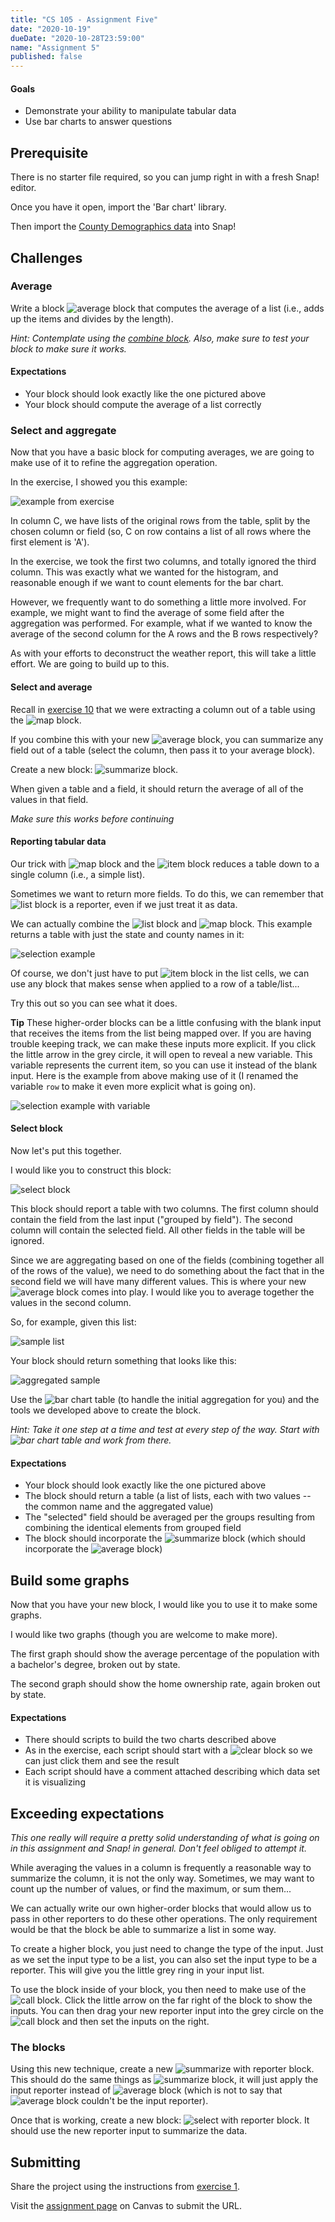 ```yaml
---
title: "CS 105 - Assignment Five"
date: "2020-10-19"
dueDate: "2020-10-28T23:59:00"
name: "Assignment 5"
published: false
---
```


#### Goals

- Demonstrate your ability to manipulate tabular data
- Use bar charts to answer questions

## Prerequisite

There is no starter file required, so you can jump right in with a fresh Snap! editor.

Once you have it open, import the 'Bar chart' library.

Then import the [County Demographics data](https://think.cs.vt.edu/corgis/csv/county_demographics/) into Snap!

## Challenges

### Average

Write a block ![average block](../images/assignments/assignment05/average.png#inline) that computes the average of a list (i.e., adds up the items and divides by the length).

_Hint: Contemplate using the [combine block](../images/snap-blocks/combine.png#inline). Also, make sure to test your block to make sure it works._

#### Expectations

- Your block should look exactly like the one pictured above
- Your block should compute the average of a list correctly

### Select and aggregate

Now that you have a basic block for computing averages, we are going to make use of it to refine the aggregation operation.

In the exercise, I showed you this example:

![example from exercise](../images/exercises/exercise11/example-aggregated.png)

In column C, we have lists of the original rows from the table, split by the chosen column or field (so, C on row contains a list of all rows where the first element is 'A').

In the exercise, we took the first two columns, and totally ignored the third column. This was exactly what we wanted for the histogram, and reasonable enough if we want to count elements for the bar chart.

However, we frequently want to do something a little more involved. For example, we might want to find the average of some field after the aggregation was performed. For example, what if we wanted to know the average of the second column for the A rows and the B rows respectively?

As with your efforts to deconstruct the weather report, this will take a little effort. We are going to build up to this.

#### Select and average

Recall in [exercise 10](../exercises/exercise10) that we were extracting a column out of a table using the ![map block](../images/snap-blocks/map.png#inline).

If you combine this with your new ![average block](../images/assignments/assignment05/average.png#inline), you can summarize any field out of a table (select the column, then pass it to your average block).

Create a new block: ![summarize block](../images/assignments/assignment05/summarize.png#inline).

When given a table and a field, it should return the average of all of the values in that field.

_Make sure this works before continuing_

#### Reporting tabular data

Our trick with ![map block](../images/snap-blocks/map.png#inline) and the ![item block](../images/snap-blocks/item.png#inline) reduces a table down to a single column (i.e., a simple list).

Sometimes we want to return more fields. To do this, we can remember that ![list block](../images/snap-blocks/list.png#inline) is a reporter, even if we just treat it as data.

We can actually combine the ![list block](../images/snap-blocks/list.png#inline) and ![map block](../images/snap-blocks/map.png#inline). This example returns a table with just the state and county names in it:

![selection example](../images/assignments/assignment05/map-two.png)

Of course, we don't just have to put ![item block](../images/snap-blocks/item.png#inline) in the list cells, we can use any block that makes sense when applied to a row of a table/list...

Try this out so you can see what it does.

**Tip** These higher-order blocks can be a little confusing with the blank input that receives the items from the list being mapped over. If you are having trouble keeping track, we can make these inputs more explicit. If you click the little arrow in the grey circle, it will open to reveal a new variable. This variable represents the current item, so you can use it instead of the blank input. Here is the example from above making use of it (I renamed the variable `row` to make it even more explicit what is going on).

![selection example with variable](../images/assignments/assignment05/map-two-variable.png)

#### Select block

Now let's put this together.

I would like you to construct this block:

![select block](../images/assignments/assignment05/select-block.png)

This block should report a table with two columns. The first column should contain the field from the last input ("grouped by field"). The second column will contain the selected field. All other fields in the table will be ignored.

Since we are aggregating based on one of the fields (combining together all of the rows of the value), we need to do something about the fact that in the second field we will have many different values. This is where your new ![average block](../images/assignments/assignment05/average.png#inline) comes into play. I would like you to average together the values in the second column.

So, for example, given this list:

![sample list](../images/assignments/assignment05/sample-list.png)

Your block should return something that looks like this:

![aggregated sample](../images/assignments/assignment05/sample-aggregated.png)

Use the ![bar chart table](../images/snap-blocks/bar-chart-table.png#inline) (to handle the initial aggregation for you) and the tools we developed above to create the block.

_Hint: Take it one step at a time and test at every step of the way. Start with ![bar chart table](../images/snap-blocks/bar-chart-table.png#inline) and work from there._

#### Expectations

- Your block should look exactly like the one pictured above
- The block should return a table (a list of lists, each with two values -- the common name and the aggregated value)
- The "selected" field should be averaged per the groups resulting from combining the identical elements from grouped field
- The block should incorporate the ![summarize block](../images/assignments/assignment05/summarize.png#inline) (which should incorporate the ![average block](../images/assignments/assignment05/average.png#inline))

## Build some graphs

Now that you have your new block, I would like you to use it to make some graphs.

I would like two graphs (though you are welcome to make more).

The first graph should show the average percentage of the population with a bachelor's degree, broken out by state.

The second graph should show the home ownership rate, again broken out by state.

#### Expectations

- There should scripts to build the two charts described above
- As in the exercise, each script should start with a ![clear block](../images/snap-blocks/clear.png#inline) so we can just click them and see the result
- Each script should have a comment attached describing which data set it is visualizing

## Exceeding expectations

_This one really will require a pretty solid understanding of what is going on in this assignment and Snap! in general. Don't feel obliged to attempt it._

While averaging the values in a column is frequently a reasonable way to summarize the column, it is not the only way. Sometimes, we may want to count up the number of values, or find the maximum, or sum them...

We can actually write our own higher-order blocks that would allow us to pass in other reporters to do these other operations. The only requirement would be that the block be able to summarize a list in some way.

To create a higher block, you just need to change the type of the input. Just as we set the input type to be a list, you can also set the input type to be a reporter. This will give you the little grey ring in your input list.

To use the block inside of your block, you then need to make use of the ![call block](../images/snap-blocks/call.png#inline). Click the little arrow on the far right of the block to show the inputs. You can then drag your new reporter input into the grey circle on the ![call block](../images/snap-blocks/call.png#inline) and then set the inputs on the right.

### The blocks

Using this new technique, create a new ![summarize with reporter block](../images/assignments/assignment05/summarize-with-reporter.png#inline). This should do the same things as ![summarize block](../images/assignments/assignment05/summarize.png#inline), it will just apply the input reporter instead of ![average block](../images/assignments/assignment05/average.png#inline) (which is not to say that ![average block](../images/assignments/assignment05/average.png#inline) couldn't be the input reporter).

Once that is working, create a new block: ![select with reporter block](../images/assignments/assignment05/select-with-reporter.png#inline). It should use the new reporter input to summarize the data.

## Submitting

Share the project using the instructions from [exercise 1](exercise01).

Visit the [assignment page](https://middlebury.instructure.com/courses/7288/assignments/99149) on Canvas to submit the URL.

